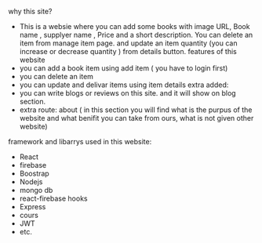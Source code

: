 why this site?
* This is a websie where you can add some books with image URL, Book name , supplyer name , Price and a short description. You can delete an item from manage item page. and update an item quantity (you can increase or decrease quantity ) from details button.
features of this website
* you can add a book item using add item ( you have to login first)
* you can delete an item 
* you can update and delivar items using item details
extra added:
* you can write blogs or reviews on this site. and it will show on blog section.
* extra route: about ( in this section you will find what is the purpus of the website and what benifit you can take from ours, what is not given other website)

framework and libarrys used in this website:
* React
* firebase
* Boostrap
* Nodejs
* mongo db
* react-firebase hooks
* Express
* cours
* JWT
* etc.


